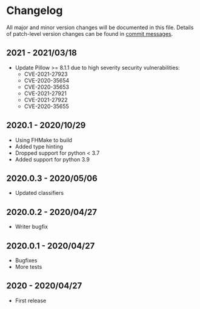 # Changelog
All major and minor version changes will be documented in this file. Details of
patch-level version changes can be found in [commit messages](../../commits/master).

## 2021 - 2021/03/18
- Update Pillow >= 8.1.1 due to high severity security vulnerabilities:
  - CVE-2021-27923
  - CVE-2020-35654
  - CVE-2020-35653
  - CVE-2021-27921
  - CVE-2021-27922
  - CVE-2020-35655

## 2020.1 - 2020/10/29
- Using FHMake to build
- Added type hinting
- Dropped support for python < 3.7
- Added support for python 3.9

## 2020.0.3 - 2020/05/06
- Updated classifiers

## 2020.0.2 - 2020/04/27
- Writer bugfix

## 2020.0.1 - 2020/04/27
- Bugfixes
- More tests

## 2020 - 2020/04/27
- First release

